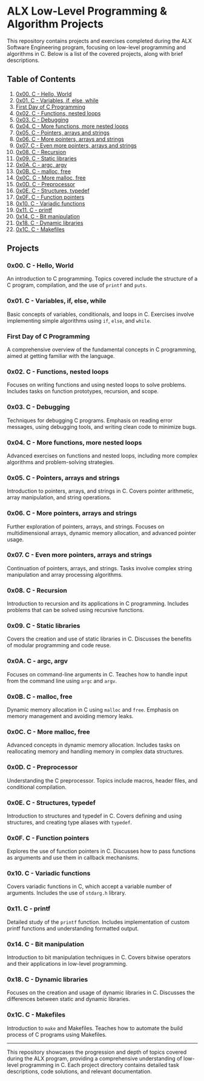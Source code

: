 # ALX Low-Level Programming & Algorithm Projects

This repository contains projects and exercises completed during the ALX Software Engineering program, focusing on low-level programming and algorithms in C. Below is a list of the covered projects, along with brief descriptions.

## Table of Contents

1. [0x00. C - Hello, World](#0x00-c---hello-world)
2. [0x01. C - Variables, if, else, while](#0x01-c---variables-if-else-while)
3. [First Day of C Programming](#first-day-of-c-programming)
4. [0x02. C - Functions, nested loops](#0x02-c---functions-nested-loops)
5. [0x03. C - Debugging](#0x03-c---debugging)
6. [0x04. C - More functions, more nested loops](#0x04-c---more-functions-more-nested-loops)
7. [0x05. C - Pointers, arrays and strings](#0x05-c---pointers-arrays-and-strings)
8. [0x06. C - More pointers, arrays and strings](#0x06-c---more-pointers-arrays-and-strings)
9. [0x07. C - Even more pointers, arrays and strings](#0x07-c---even-more-pointers-arrays-and-strings)
10. [0x08. C - Recursion](#0x08-c---recursion)
11. [0x09. C - Static libraries](#0x09-c---static-libraries)
12. [0x0A. C - argc, argv](#0x0a-c---argc-argv)
13. [0x0B. C - malloc, free](#0x0b-c---malloc-free)
14. [0x0C. C - More malloc, free](#0x0c-c---more-malloc-free)
15. [0x0D. C - Preprocessor](#0x0d-c---preprocessor)
16. [0x0E. C - Structures, typedef](#0x0e-c---structures-typedef)
17. [0x0F. C - Function pointers](#0x0f-c---function-pointers)
18. [0x10. C - Variadic functions](#0x10-c---variadic-functions)
19. [0x11. C - printf](#0x11-c---printf)
20. [0x14. C - Bit manipulation](#0x14-c---bit-manipulation)
21. [0x18. C - Dynamic libraries](#0x18-c---dynamic-libraries)
22. [0x1C. C - Makefiles](#0x1c-c---makefiles)

## Projects

### 0x00. C - Hello, World
An introduction to C programming. Topics covered include the structure of a C program, compilation, and the use of `printf` and `puts`.

### 0x01. C - Variables, if, else, while
Basic concepts of variables, conditionals, and loops in C. Exercises involve implementing simple algorithms using `if`, `else`, and `while`.

### First Day of C Programming
A comprehensive overview of the fundamental concepts in C programming, aimed at getting familiar with the language.

### 0x02. C - Functions, nested loops
Focuses on writing functions and using nested loops to solve problems. Includes tasks on function prototypes, recursion, and scope.

### 0x03. C - Debugging
Techniques for debugging C programs. Emphasis on reading error messages, using debugging tools, and writing clean code to minimize bugs.

### 0x04. C - More functions, more nested loops
Advanced exercises on functions and nested loops, including more complex algorithms and problem-solving strategies.

### 0x05. C - Pointers, arrays and strings
Introduction to pointers, arrays, and strings in C. Covers pointer arithmetic, array manipulation, and string operations.

### 0x06. C - More pointers, arrays and strings
Further exploration of pointers, arrays, and strings. Focuses on multidimensional arrays, dynamic memory allocation, and advanced pointer usage.

### 0x07. C - Even more pointers, arrays and strings
Continuation of pointers, arrays, and strings. Tasks involve complex string manipulation and array processing algorithms.

### 0x08. C - Recursion
Introduction to recursion and its applications in C programming. Includes problems that can be solved using recursive functions.

### 0x09. C - Static libraries
Covers the creation and use of static libraries in C. Discusses the benefits of modular programming and code reuse.

### 0x0A. C - argc, argv
Focuses on command-line arguments in C. Teaches how to handle input from the command line using `argc` and `argv`.

### 0x0B. C - malloc, free
Dynamic memory allocation in C using `malloc` and `free`. Emphasis on memory management and avoiding memory leaks.

### 0x0C. C - More malloc, free
Advanced concepts in dynamic memory allocation. Includes tasks on reallocating memory and handling memory in complex data structures.

### 0x0D. C - Preprocessor
Understanding the C preprocessor. Topics include macros, header files, and conditional compilation.

### 0x0E. C - Structures, typedef
Introduction to structures and typedef in C. Covers defining and using structures, and creating type aliases with `typedef`.

### 0x0F. C - Function pointers
Explores the use of function pointers in C. Discusses how to pass functions as arguments and use them in callback mechanisms.

### 0x10. C - Variadic functions
Covers variadic functions in C, which accept a variable number of arguments. Includes the use of `stdarg.h` library.

### 0x11. C - printf
Detailed study of the `printf` function. Includes implementation of custom printf functions and understanding formatted output.

### 0x14. C - Bit manipulation
Introduction to bit manipulation techniques in C. Covers bitwise operators and their applications in low-level programming.

### 0x18. C - Dynamic libraries
Focuses on the creation and usage of dynamic libraries in C. Discusses the differences between static and dynamic libraries.

### 0x1C. C - Makefiles
Introduction to `make` and Makefiles. Teaches how to automate the build process of C programs using Makefiles.

---

<Question ID="1" Shortcut="chapter 1" Order="" ElementType="chapter" >
<LongCaption>This repository showcases the progression and depth of topics covered during the ALX program, providing a comprehensive understanding of low-level programming in C. Each project directory contains detailed task descriptions, code solutions, and relevant documentation.</LongCaption>
</Question>